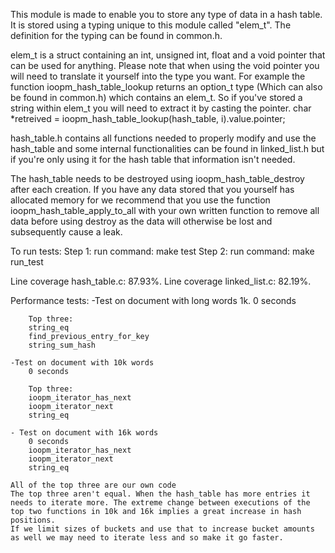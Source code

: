 This module is made to enable you to store any type of data in a hash table.
It is stored using a typing unique to this module called "elem_t". The definition for the typing can be found in
common.h.

elem_t is a struct containing an int, unsigned int, float and a void pointer that can be used for anything.
Please note that when using the void pointer you will need to translate it yourself into the type you want.
For example the function ioopm_hash_table_lookup returns an option_t type (Which can also be found in common.h)
which contains an elem_t. So if you've stored a string within elem_t you will need to extract it by casting the pointer.
char *retreived = ioopm_hash_table_lookup(hash_table, i).value.pointer;

hash_table.h contains all functions needed to properly modify and use the hash_table and some internal functionalities
can be found in linked_list.h but if you're only using it for the hash table that information isn't needed.

The hash_table needs to be destroyed using ioopm_hash_table_destroy after each creation. If you have any data stored
that you yourself has allocated memory for we recommend that you use the function ioopm_hash_table_apply_to_all with
your own written function to remove all data before using destroy as the data will otherwise be lost and subsequently 
cause a leak.

To run tests:
Step 1: run command: make test
Step 2: run command: make run_test

Line coverage hash_table.c: 87.93%.
Line coverage linked_list.c: 82.19%.



Performance tests:
    -Test on document with long words 1k.
        0 seconds

        Top three:
        string_eq
        find_previous_entry_for_key
        string_sum_hash

    -Test on document with 10k words
        0 seconds

        Top three:
        ioopm_iterator_has_next
        ioopm_iterator_next
        string_eq

    - Test on document with 16k words
        0 seconds
        ioopm_iterator_has_next
        ioopm_iterator_next
        string_eq

    All of the top three are our own code
    The top three aren't equal. When the hash_table has more entries it needs to iterate more. The extreme change between executions of the top two functions in 10k and 16k implies a great increase in hash positions.
    If we limit sizes of buckets and use that to increase bucket amounts as well we may need to iterate less and so make it go faster.